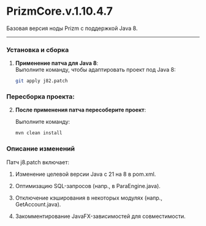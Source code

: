 # PrizmCore.v.1.10.4.7
Базовая версия ноды Prizm с поддержкой Java 8.

---

### Установка и сборка

1. **Применение патча для Java 8**:  
   Выполните команду, чтобы адаптировать проект под Java 8:  
   ```bash
   git apply j82.patch

### Пересборка проекта:

2. **После применения патча пересоберите проект**:
 
	 Выполните команду:
	```bash
	mvn clean install

### Описание изменений
Патч j8.patch включает:

1. Изменение целевой версии Java с 21 на 8 в pom.xml.

2. Оптимизацию SQL-запросов (напр., в ParaEngine.java).

3. Отключение кэширования в некоторых модулях (напр., GetAccount.java).

4. Закомментирование JavaFX-зависимостей для совместимости.


